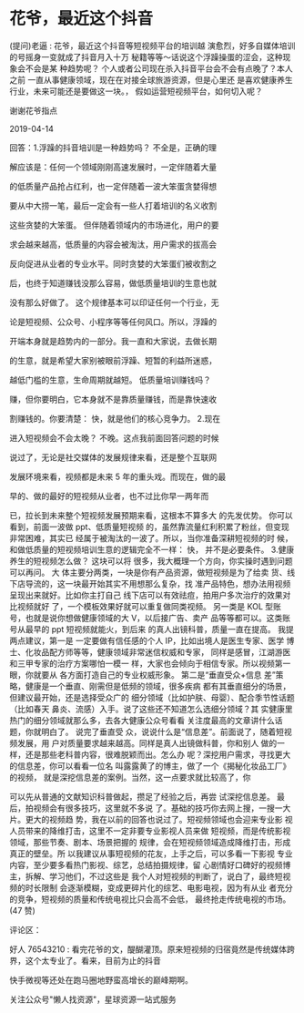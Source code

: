 # 花爷，最近这个抖音

(提问)老逼 : 花爷，最近这个抖音等短视频平台的培训越 演愈烈，好多自媒体培训的号摇身一变就成了抖音月入十万 秘籍等等～话说这个浮躁操蛋的涩会，这种现象会不会是某 种趋势呢？ 个人或者公司现在杀入抖音平台会不会有点晚了？本人之前 一直从事健康领域，现在在对接全球旅游资源，但是心里还 是喜欢健康养生行业，未来可能还是要做这一块。， 假如运营短视频平台，如何切入呢？

谢谢花爷指点

2019-04-14

回答：1.浮躁的抖音培训是一种趋势吗？ 不全是，正确的理

解应该是：任何一个领域刚刚高速发展时，一定伴随着大量

的低质量产品抢占红利，也一定伴随着一波大笨蛋贪婪得想

要从中大捞一笔，最后一定会有一些人打着培训的名义收割

这些贪婪的大笨蛋。 但伴随着领域内的市场进化，用户的要

求会越来越高，低质量的内容会被淘汰，用户需求的拔高会

反向促进从业者的专业水平。同时贪婪的大笨蛋们被收割之

后，也终于知道赚钱没那么容易，做低质量培训的生意也就

没有那么好做了。 这个规律基本可以印证任何一个行业，无

论是短视频、公众号、小程序等等任何风口。所以，浮躁的

开端本身就是趋势内的一部分。我一直和大家说，去做长期

的生意，就是希望大家别被眼前浮躁、短暂的利益所迷惑，

越低门槛的生意，生命周期就越短。 低质量培训赚钱吗？

赚，但你要明白，它本身就不是靠质量赚钱，而是靠快速收

割赚钱的。你要清楚： 快，就是他们的核心竞争力。 2.现在

进入短视频会不会太晚？ 不晚。这点我前面回答问题的时候

说过了，无论是社交媒体的发展规律来看，还是整个互联网

发展环境来看，视频都是未来 5 年的重头戏。而现在，做的最

早的、做的最好的短视频从业者，也不过比你早一两年而

已，拉长到未来整个短视频发展预期来看，这根本不算多大 的先发优势。 你可以看到，前面一波做 ppt、低质量短视频 的，虽然靠流量红利积累了粉丝，但变现非常困难，其实已 经属于被淘汰的一波了。所以，当你准备深耕短视频的时 候，和做低质量的短视频培训生意的逻辑完全不一样： 快， 并不是必要条件。 3.健康养生的短视频怎么做？ 这块可以将 很多，我大概理一个方向，你实操时遇到问题可以再问。 大 体主要分两类，一块是你有产品资源，做短视频是为了给卖 货、线下店导流的，这一块最开始其实不用想那么复杂，找 准产品特色，想办法用视频呈现出来就好。比如你主打自己 线下店可以有效祛痘，拍用户多次治疗的效果对比视频就好 了，一个模板效果好就可以重复做同类视频。 另一类是 KOL 型账号，也就是说你想做健康领域的大 V，以后接广告、卖产 品等等都可以。这类账号从最早的 ppt 短视频就能火，到后来 的真人出镜科普，质量一直在提高。 我提两点建议，第一是 一定要做有信任感的个人 IP，比如出境人是医生专家、医学 博士、化妆品配方师等等，健康领域非常迷信权威和专家， 同样是感冒，江湖游医和三甲专家的治疗方案哪怕一模一 样，大家也会倾向于相信专家。所以视频第一眼，你就要从 各方面打造自己的专业权威形象。 第二是“垂直受众+信息 差”策略，健康是一个垂直、刚需但是低频的领域，很多疾病 都有其垂直细分的场景，但建议最开始，还是选择受众广的 细分领域（比如护肤、母婴）、配合季节性话题（比如春天 鼻炎、流感）入手。说了这些还不知道怎么选细分领域？其 实健康里热门的细分领域就那么多，去各大健康公众号看看 关注度最高的文章讲什么话题，你就明白了。 说完了垂直受 众，说说什么是“信息差”。前面说了，随着短视频发展，用 户对质量要求越来越高。同样是真人出镜做科普，你和别人 做的一样，还是那些老科普内容，很难脱颖而出。怎么办 呢？深挖用户需求，寻找更大的信息差，你可以看看一位名 叫露露黄了的博主，做了一个《揭秘化妆品工厂》的视频， 就是深挖信息差的案例。当然，这一点要求就比较高了，你

可以先从普通的文献知识科普做起，攒足了经验之后，再尝 试深挖信息差。 最后，拍视频会有很多技巧，这里就不多说 了。基础的技巧你去网上搜，一搜一大片。更大的视频趋 势，我在以前的回答也说过了。短视频领域也会迎来专业影 视人员带来的降维打击，这里不一定非要专业影视人员来做 短视频，而是传统影视领域，那些节奏、剧本、场景把握的 规律，会在短视频领域造成降维打击，形成真正的壁垒。所 以我建议从事短视频的花友，上手之后，可以多看一下影视 专业内容，至少要多看热门影视、综艺，总结拍摄规律，留 心剧情好口碑好的视频博主，拆解、学习他们，不过这些是 我个人对短视频的判断了，说白了，最终短视频的时长限制 会逐渐模糊，变成更碎片化的综艺、电影电视，因为有从业 者充分的竞争，短视频的质量和传统电视比只会高不会低， 最终抢走传统电视的市场。(47 赞)

评论区：

好人 76543210 : 看完花爷的文，醍醐灌顶。原来短视频的归宿竟然是传统媒体跨界，这个太专业了。看来，目前为止的抖音

快手微视等还处在跑马圈地野蛮高增长的巅峰期啊。

关注公众号"懒人找资源"，星球资源一站式服务